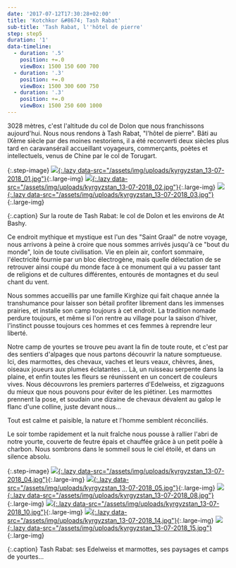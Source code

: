 ```yaml
---
date: '2017-07-12T17:30:28+02:00'
title: 'Kotchkor &#8674; Tash Rabat'
sub-title: 'Tash Rabat, l''hôtel de pierre'
step: step5
duration: '1'
data-timeline:
  - duration: '.5'
    position: +=.0
    viewBox: 1500 150 600 700
  - duration: '.3'
    position: +=.0
    viewBox: 1500 300 600 750
  - duration: '.3'
    position: +=.0
    viewBox: 1500 250 600 1000
---
```

3028 mètres, c'est l'altitude du col de Dolon que nous franchissons aujourd'hui. Nous nous rendons à Tash Rabat, "l'hôtel de pierre". Bâti au IXème siècle par des moines nestoriens, il a été reconverti deux siècles plus tard en caravansérail accueillant voyageurs, commerçants, poètes et intellectuels, venus de Chine par le col de Torugart. 

{:.step-image}
[![](/assets/img/placeholder.png){:.lazy data-src="/assets/img/uploads/kyrgyzstan_13-07-2018_01.jpg"}](/assets/img/uploads/kyrgyzstan_13-07-2018_01.jpg "col de Dolon"){:.large-img}
[![](/assets/img/placeholder.png){:.lazy data-src="/assets/img/uploads/kyrgyzstan_13-07-2018_02.jpg"}](/assets/img/uploads/kyrgyzstan_13-07-2018_02.jpg "At Bashy"){:.large-img}
[![](/assets/img/placeholder.png){:.lazy data-src="/assets/img/uploads/kyrgyzstan_13-07-2018_03.jpg"}](/assets/img/uploads/kyrgyzstan_13-07-2018_03.jpg "At Bashy"){:.large-img}

{:.caption}
Sur la route de Tash Rabat: le col de Dolon et les environs de At Bashy.

Ce endroit mythique et mystique est l'un des "Saint Graal" de notre voyage, nous arrivons à peine à croire que nous sommes arrivés jusqu'à ce "bout du monde", loin de toute civilisation. Vie en plein air, confort sommaire, l'électricité fournie par un bloc électrogène, mais quelle délectation de se retrouver ainsi coupé du monde face à ce monument qui a vu passer tant de religions et de cultures différentes, entourés de montagnes et du seul chant du vent. 

Nous sommes accueillis par une famille Kirghize qui fait chaque année la transhumance pour laisser son bétail profiter librement dans les immenses prairies, et installe son camp toujours à cet endroit. La tradition nomade perdure toujours, et même si l'on rentre au village pour la saison d'hiver, l'instinct pousse toujours ces hommes et ces femmes à reprendre leur liberté.

Notre camp de yourtes se trouve peu avant la fin de toute route, et c'est par des sentiers d'alpages que nous partons découvrir la nature somptueuse. Ici, des marmottes, des chevaux, vaches et leurs veaux, chèvres, ânes, oiseaux joueurs aux plumes éclatantes ... Là, un ruisseau serpente dans la plaine, et enfin toutes les fleurs se réunissent en un concert de couleurs vives. Nous découvrons les premiers parterres d'Edelweiss, et zigzaguons du mieux que nous pouvons pour éviter de les piétiner. Les marmottes prennent la pose, et soudain une dizaine de chevaux dévalent au galop le flanc d'une colline, juste devant nous...

Tout est calme et paisible, la nature et l'homme semblent réconciliés.

Le soir tombe rapidement et la nuit fraîche nous pousse à rallier l'abri de notre yourte, couverte de feutre épais et chauffée grâce à un petit poêle à charbon. Nous sombrons dans le sommeil sous le ciel étoilé, et dans un silence absolu.

{:.step-image}
[![](/assets/img/placeholder.png){:.lazy data-src="/assets/img/uploads/kyrgyzstan_13-07-2018_04.jpg"}](/assets/img/uploads/kyrgyzstan_13-07-2018_04.jpg "Edelweiss"){:.large-img}
[![](/assets/img/placeholder.png){:.lazy data-src="/assets/img/uploads/kyrgyzstan_13-07-2018_05.jpg"}](/assets/img/uploads/kyrgyzstan_13-07-2018_05.jpg "Edelweiss"){:.large-img}
[![](/assets/img/placeholder.png){:.lazy data-src="/assets/img/uploads/kyrgyzstan_13-07-2018_08.jpg"}](/assets/img/uploads/kyrgyzstan_13-07-2018_08.jpg "Marmottes"){:.large-img}
[![](/assets/img/placeholder.png){:.lazy data-src="/assets/img/uploads/kyrgyzstan_13-07-2018_10.jpg"}](/assets/img/uploads/kyrgyzstan_13-07-2018_10.jpg "Vers la Chine"){:.large-img}
[![](/assets/img/placeholder.png){:.lazy data-src="/assets/img/uploads/kyrgyzstan_13-07-2018_14.jpg"}](/assets/img/uploads/kyrgyzstan_13-07-2018_14.jpg "Vers la Chine"){:.large-img}
[![](/assets/img/placeholder.png){:.lazy data-src="/assets/img/uploads/kyrgyzstan_13-07-2018_15.jpg"}](/assets/img/uploads/kyrgyzstan_13-07-2018_15.jpg "Yourtes"){:.large-img}

{:.caption}
Tash Rabat: ses Edelweiss et marmottes, ses paysages et camps de yourtes...
